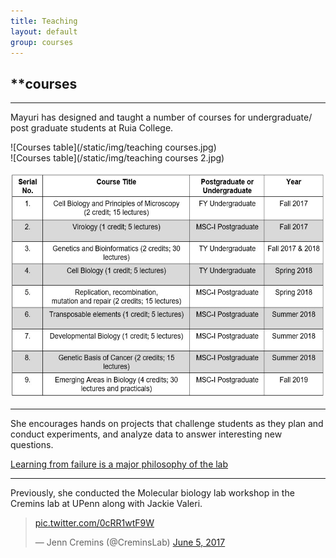 ```yaml
---
title: Teaching 
layout: default
group: courses
---
```


## **courses

<hr>

Mayuri has designed and taught a number of courses for undergraduate/ post graduate students at Ruia College. 

![Courses table](/static/img/teaching courses.jpg)<br>
![Courses table](/static/img/teaching courses 2.jpg)<br>

<img src="/static/img/teaching courses.jpg" alt="List of Courses" style="width:550px;height:362px;">

<hr>

She encourages hands on projects that challenge students as they plan and conduct experiments, and analyze data to answer interesting new questions.

[Learning from failure is a major philosophy of the lab](https://indiabioscience.org/columns/journey-of-a-yi/fail-faster-fail-better)

<hr>

Previously, she conducted the Molecular biology lab workshop in the Cremins lab at UPenn along with Jackie Valeri.
<blockquote class="twitter-tweet"><p lang="und" dir="ltr"> <a href="https://t.co/0cRR1wtF9W">pic.twitter.com/0cRR1wtF9W</a></p>&mdash; Jenn Cremins (@CreminsLab) <a href="https://twitter.com/CreminsLab/status/871833269276463104?ref_src=twsrc%5Etfw">June 5, 2017</a></blockquote> <script async src="https://platform.twitter.com/widgets.js" charset="utf-8"></script>


